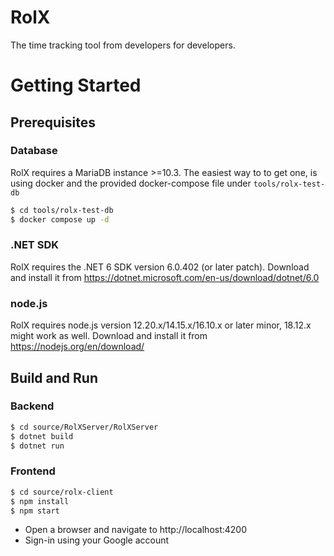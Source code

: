 # RolX
The time tracking tool from developers for developers.

# Getting Started

## Prerequisites

### Database

RolX requires a MariaDB instance >=10.3. The easiest way to to get one, is using docker and the provided docker-compose file under ``tools/rolx-test-db``

```bash
$ cd tools/rolx-test-db
$ docker compose up -d
```

### .NET SDK
RolX requires the .NET 6 SDK version 6.0.402 (or later patch). Download and install it from https://dotnet.microsoft.com/en-us/download/dotnet/6.0

### node.js
RolX requires node.js version 12.20.x/14.15.x/16.10.x or later minor, 18.12.x might work as well. Download and install it from https://nodejs.org/en/download/

## Build and Run

### Backend

```bash
$ cd source/RolXServer/RolXServer
$ dotnet build
$ dotnet run
```

### Frontend

```bash
$ cd source/rolx-client
$ npm install
$ npm start
```

- Open a browser and navigate to http://localhost:4200
- Sign-in using your Google account
